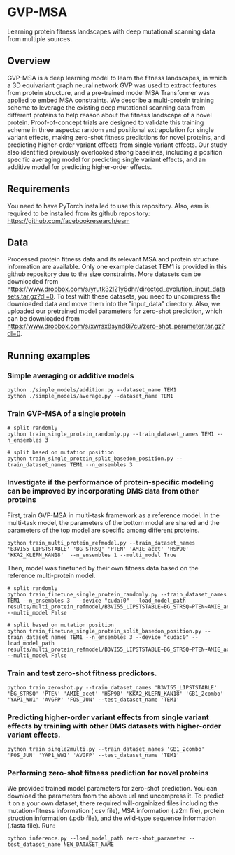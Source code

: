 # GVP-MSA
Learning protein fitness landscapes with deep mutational scanning data from multiple sources.

## Overview
GVP-MSA is a deep learning model to learn the fitness landscapes, in which a 3D equivariant graph neural network GVP was used to extract features from protein structure, and a pre-trained model MSA Transformer was applied to embed MSA constraints. We describe a multi-protein training scheme to leverage the existing deep mutational scanning data from different proteins to help reason about the fitness landscape of a novel protein. Proof-of-concept trials are designed to validate this training scheme in three aspects: random and positional extrapolation for single variant effects, making zero-shot fitness predictions for novel proteins, and predicting higher-order variant effects from single variant effects. Our study also identified previously overlooked strong baselines, including a position specific averaging model for predicting single variant effects, and an additive model for predicting higher-order effects. 

## Requirements
You need to have PyTorch installed to use this repository.
Also, esm is required to be installed from its github repository: https://github.com/facebookresearch/esm

## Data
Processed protein fitness data and its relevant MSA and protein structure information are available.
Only one example dataset TEM1 is provided in this github repository due to the size constraints. More datasets can be downloaded from https://www.dropbox.com/s/yrutk32l21y6dhr/directed_evolution_input_datasets.tar.gz?dl=0. To test with these datasets, you need to uncompress the downloaded data and move them into the "input_data" directory.
Also, we uploaded our pretrained model parameters for zero-shot prediction, which can be downloaded from https://www.dropbox.com/s/xwrsx8synd8i7cu/zero-shot_parameter.tar.gz?dl=0.
## Running examples

### Simple averaging or additive models

    python ./simple_models/addition.py --dataset_name TEM1
    python ./simple_models/average.py --dataset_name TEM1

### Train GVP-MSA of a single protein

    # split randomly
    python train_single_protein_randomly.py --train_dataset_names TEM1 --n_ensembles 3  

    # split based on mutation position
    python train_single_protein_split_basedon_position.py --train_dataset_names TEM1 --n_ensembles 3  

### Investigate if the performance of protein-specific modeling can be improved by incorporating DMS data from other proteins

First, train GVP-MSA in multi-task framework as a reference model. In the multi-task model, the parameters of the bottom model are shared and the parameters of the top model are specific among different proteins.

    python train_multi_protein_refmodel.py --train_dataset_names 'B3VI55_LIPSTSTABLE' 'BG_STRSQ' 'PTEN' 'AMIE_acet' 'HSP90' 'KKA2_KLEPN_KAN18'  --n_ensembles 1 --multi_model True 

Then, model was finetuned by their own fitness data based on the reference multi-protein model.

    # split randomly
    python train_finetune_single_protein_randomly.py --train_dataset_names TEM1 --n_ensembles 3  --device "cuda:0" --load_model_path results/multi_protein_refmodel/B3VI55_LIPSTSTABLE~BG_STRSQ~PTEN~AMIE_acet~HSP90~KKA2_KLEPN_KAN18/model_fold0_ensemble0.pt --multi_model False 

    # split based on mutation position
    python train_finetune_single_protein_split_basedon_position.py --train_dataset_names TEM1 --n_ensembles 3 --device "cuda:0" --load_model_path results/multi_protein_refmodel/B3VI55_LIPSTSTABLE~BG_STRSQ~PTEN~AMIE_acet~HSP90~KKA2_KLEPN_KAN18/model_fold0_ensemble0.pt --multi_model False

### Train and test zero-shot fitness predictors.

    python train_zeroshot.py --train_dataset_names 'B3VI55_LIPSTSTABLE' 'BG_STRSQ' 'PTEN' 'AMIE_acet' 'HSP90' 'KKA2_KLEPN_KAN18' 'GB1_2combo' 'YAP1_WW1' 'AVGFP' 'FOS_JUN' --test_dataset_name 'TEM1'

### Predicting higher-order variant effects from single variant effects by training with other DMS datasets with higher-order variant effects.

    python train_single2multi.py --train_dataset_names 'GB1_2combo' 'FOS_JUN' 'YAP1_WW1' 'AVGFP' --test_dataset_name 'TEM1'
### Performing zero-shot fitness prediction for novel proteins
We provided trained model parameters for zero-shot prediction. You can download the parameters from the above url and uncompress it. To predict it on a your own dataset, there required will-orgainized files including the mutation-fitness information (.csv file), MSA information (.a2m file), protein struction information (.pdb file), and the wild-type sequence information (.fasta file). Run:

    python inference.py --load_model_path zero-shot_parameter --test_dataset_name NEW_DATASET_NAME
